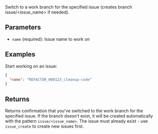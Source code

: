 Switch to a work branch for the specified issue (creates branch issue/<issue_name> if needed).

## Parameters

- `name` (required): Issue name to work on

## Examples

Start working on an issue:
```json
{
  "name": "REFACTOR_000123_cleanup-code"
}
```

## Returns

Returns confirmation that you've switched to the work branch for the specified issue. If the branch doesn't exist, it will be created automatically with the pattern `issue/<issue_name>`. The issue must already exist - use `issue_create` to create new issues first.